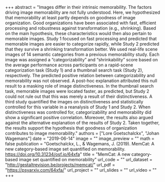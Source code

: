 +++
abstract = "Images differ in their intrinsic memorability. The factors driving image memorability are not fully understood. Here, we hypothesized that memorability at least partly depends on goodness of image organization. Good organizations have been associated with fast, efficient processing and robustness against transformation (e.g., shrinking). Based on the main hypothesis, these characteristics would then also pertain to memorable images. Study 1 focused on fast processing and predicted that memorable images are easier to categorize rapidly, while Study 2 predicted that they survive a shrinking transformation better. We used real-life scene images of 14 semantic categories from a previous memorability study. Each image was assigned a “categorizability” and “shrinkability” score based on the average performance across participants on a rapid-scene categorization task (Study 1) and a thumbnail search task (Study 2), respectively. The predicted positive relation between categorizability and memorability was not observed. A post-hoc explanation attributed this null result to a masking role of image distinctiveness. In the thumbnail search task, memorable images were located faster, as predicted, but Study 2 could not rule out that this was merely a result of their distinctiveness. A third study quantified the images on distinctiveness and statistically controlled for this variable in a reanalysis of Study 1 and Study 2. When distinctiveness was controlled for, categorizability and memorability did show a significant positive correlation. Moreover, the results also argued against the alternative explanation of the results of Study 2. Taken together, the results support the hypothesis that goodness of organization contributes to image memorability."
authors = ["Lore Goetschalckx", "Johan Wagemans"]
date = "2019-06-14"
image = ""
image_preview = ""
math = false
publication = "Goetschalckx, L., & Wagemans, J. (2019). MemCat: A new category-based image set quantified on memorability. https://doi.org/10.31234/osf.io/64xfa"
title = "MemCat: A new category-based image set quantified on memorability"
url_code = ""
url_dataset = "http://gestaltrevision.be/projects/memcat/"
url_pdf = "https://psyarxiv.com/64xfa/"
url_project = ""
url_slides = ""
url_video = ""
+++